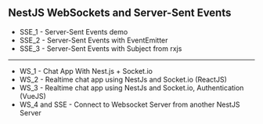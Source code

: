 ## NestJS WebSockets and Server-Sent Events

- SSE_1 - Server-Sent Events demo
- SSE_2 - Server-Sent Events with EventEmitter
- SSE_3 - Server-Sent Events with Subject from rxjs

<hr>

- WS_1 - Chat App With Nest.js + Socket.io
- WS_2 - Realtime chat app using NestJs and Socket.io (ReactJS)
- WS_3 - Realtime chat app using NestJs and Socket.io, Authentication (VueJS)
- WS_4 and SSE - Connect to Websocket Server from another NestJS Server
